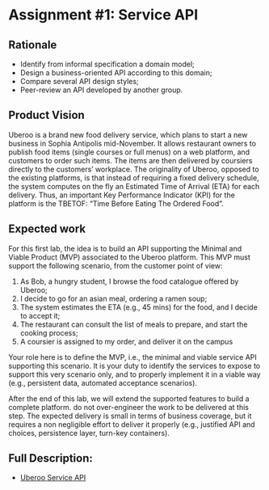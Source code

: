 # Assignment #1: Service API

## Rationale

  - Identify from informal specification a domain model;
  - Design a business-oriented API according to this domain;
  - Compare several API design styles;
  - Peer-review an API developed by another group.

## Product Vision

Uberoo is a brand new food delivery service, which plans to start a new business in Sophia Antipolis mid-November. It allows restaurant owners to publish food items (single courses or full menus) on a web platform, and customers to order such items. The  items are then delivered by coursiers directly to the customers’ workplace. The originality of Uberoo, opposed to the existing platforms, is that instead of requiring a fixed delivery schedule, the system computes on the fly an Estimated Time of Arrival (ETA) for each delivery. Thus, an important Key Performance Indicator (KPI) for the platform is the TBETOF: “Time Before Eating The Ordered Food”.

## Expected work

For this first lab, the idea is to build an API supporting the Minimal and Viable Product (MVP) associated to the Uberoo platform. This MVP must support the following scenario, from the customer point of view:

  1. As Bob, a hungry student, I browse the food catalogue offered by Uberoo;
  2. I decide to go for an asian meal, ordering a ramen soup;
  3. The system estimates the ETA (e.g., 45 mins) for the food, and I decide to accept it;
  4. The restaurant can consult the list of meals to prepare, and start the cooking process;
  5. A coursier is assigned to my order, and deliver it on the campus

Your role here is to define the MVP, i.e., the minimal and viable service API supporting this scenario. It is your duty to identify the services to expose to support this very scenario only, and to properly implement it in a viable way (e.g., persistent data, automated acceptance scenarios).

After the end of this lab, we will extend the supported features to build a complete platform. do not over-engineer the work to be delivered at this step. The expected delivery is small in terms of business coverage, but it requires a non negligible effort to deliver it properly (e.g., justified API and choices, persistence layer, turn-key containers).

## Full Description:

  - [Uberoo Service API](https://docs.google.com/document/d/1ZBCIf5apypdvwvHjSGXSJnfNy5ymURKSQauvXXtId4Y/edit?usp=sharing)
